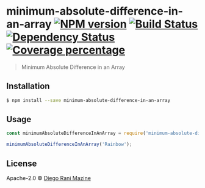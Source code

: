 # minimum-absolute-difference-in-an-array [![NPM version][npm-image]][npm-url] [![Build Status][travis-image]][travis-url] [![Dependency Status][daviddm-image]][daviddm-url] [![Coverage percentage][coveralls-image]][coveralls-url]
> Minimum Absolute Difference in an Array

## Installation

```sh
$ npm install --save minimum-absolute-difference-in-an-array
```

## Usage

```js
const minimumAbsoluteDifferenceInAnArray = require('minimum-absolute-difference-in-an-array');

minimumAbsoluteDifferenceInAnArray('Rainbow');
```
## License

Apache-2.0 © [Diego Rani Mazine]()


[npm-image]: https://badge.fury.io/js/minimum-absolute-difference-in-an-array.svg
[npm-url]: https://npmjs.org/package/minimum-absolute-difference-in-an-array
[travis-image]: https://travis-ci.org/dmazine/minimum-absolute-difference-in-an-array.svg?branch=master
[travis-url]: https://travis-ci.org/dmazine/minimum-absolute-difference-in-an-array
[daviddm-image]: https://david-dm.org/dmazine/minimum-absolute-difference-in-an-array.svg?theme=shields.io
[daviddm-url]: https://david-dm.org/dmazine/minimum-absolute-difference-in-an-array
[coveralls-image]: https://coveralls.io/repos/dmazine/minimum-absolute-difference-in-an-array/badge.svg
[coveralls-url]: https://coveralls.io/r/dmazine/minimum-absolute-difference-in-an-array
